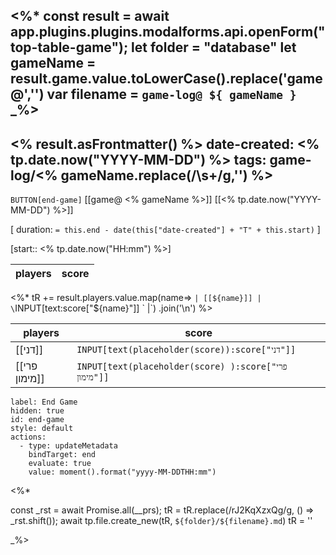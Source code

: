 <%*
 const result = await app.plugins.plugins.modalforms.api.openForm("top-table-game");
 let folder = "database"
 let gameName = result.game.value.toLowerCase().replace('game@','')
 var filename = `game-log@ ${ gameName }`
 _%>
---
<% result.asFrontmatter() %>
date-created: <% tp.date.now("YYYY-MM-DD") %>
tags: game-log/<% gameName.replace(/\s+/g,'') %>
---
`BUTTON[end-game]` [[game@ <% gameName %>]] [[<% tp.date.now("YYYY-MM-DD") %>]]

[ duration: `= this.end - date(this["date-created"] + "T" + this.start)` ]

[start:: <% tp.date.now("HH:mm") %>] 

| players | score |
| --- | --- |
<%*
tR += result.players.value.map(name=> `| [[${name}]] | \`INPUT[text:score["${name}"]] \` |`)
    .join('\n')
%>

| players | score |
|---|---|
| [[דני]]  |`INPUT[text(placeholder(score)):score["דני"]]` |
| [[פרי מימון]] | `INPUT[text(placeholder(score) ):score["פרי מימון"]]` |

```meta-bind-button
label: End Game
hidden: true
id: end-game
style: default
actions:
  - type: updateMetadata
    bindTarget: end
    evaluate: true
    value: moment().format("yyyy-MM-DDTHH:mm")
```

<%*

const _rst = await Promise.all(__prs);
tR = tR.replace(/rJ2KqXzxQg/g, () => _rst.shift());
await tp.file.create_new(tR, `${folder}/${filename}.md`)
tR = ''

_%>
